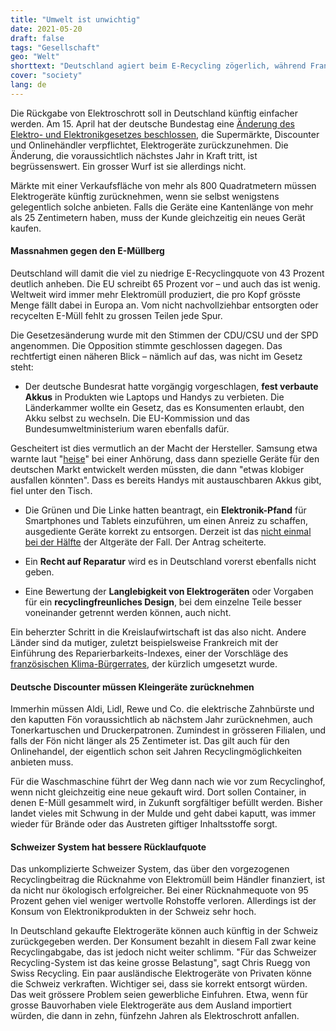 ```yaml
---
title: "Umwelt ist unwichtig"
date: 2021-05-20
draft: false
tags: "Gesellschaft"
geo: "Welt"
shorttext: "Deutschland agiert beim E-Recycling zögerlich, während Frankreich vorwärts macht. Das Schweizer System gilt als vorbildlicher."
cover: "society"
lang: de
---
```


Die Rückgabe von Elektroschrott soll in Deutschland künftig einfacher werden. Am 15. April hat der deutsche Bundestag eine [Änderung des Elektro- und Elektronikgesetzes beschlossen](https://www.bmu.de/pressemitteilung/discounter-muessen-kuenftig-alte-handys-taschenlampen-und-rasierer-zuruecknehmen/ "Discounter müssen künftig alte Handys, Taschenlampen und Rasierer zurücknehmen"), die Supermärkte, Discounter und Onlinehändler verpflichtet, Elektrogeräte zurückzunehmen. Die Änderung, die voraussichtlich nächstes Jahr in Kraft tritt, ist begrüssenswert. Ein grosser Wurf ist sie allerdings nicht.

Märkte mit einer Verkaufsfläche von mehr als 800 Quadratmetern müssen Elektrogeräte künftig zurücknehmen, wenn sie selbst wenigstens gelegentlich solche anbieten. Falls die Geräte eine Kantenlänge von mehr als 25 Zentimetern haben, muss der Kunde gleichzeitig ein neues Gerät kaufen.

#### Massnahmen gegen den E-Müllberg

Deutschland will damit die viel zu niedrige E-Recyclingquote von 43 Prozent deutlich anheben. Die EU schreibt 65 Prozent vor – und auch das ist wenig. Weltweit wird immer mehr Elektromüll produziert, die pro Kopf grösste Menge fällt dabei in Europa an. Vom nicht nachvollziehbar entsorgten oder recycelten E-Müll fehlt zu grossen Teilen jede Spur.

Die Gesetzesänderung wurde mit den Stimmen der CDU/CSU und der SPD angenommen. Die Opposition stimmte geschlossen dagegen. Das rechtfertigt einen näheren Blick – nämlich auf das, was nicht im Gesetz steht:

  - Der deutsche Bundesrat hatte vorgängig vorgeschlagen, **fest verbaute Akkus** in Produkten wie Laptops und Handys zu verbieten. Die Länderkammer wollte ein Gesetz, das es Konsumenten erlaubt, den Akku selbst zu wechseln. Die EU-Kommission und das Bundesumweltministerium waren ebenfalls dafür.

Gescheitert ist dies vermutlich an der Macht der Hersteller. Samsung etwa warnte laut "[heise](https://www.heise.de/news/Austauschbare-Akkus-Samsung-warnt-vor-klobigen-Smartphones-5997757.html "Austauschbare Akkus: Samsung warnt vor klobigen Smartphones")" bei einer Anhörung, dass dann spezielle Geräte für den deutschen Markt entwickelt werden müssten, die dann "etwas klobiger ausfallen könnten". Dass es bereits Handys mit austauschbaren Akkus gibt, fiel unter den Tisch.

  - Die Grünen und Die Linke hatten beantragt, ein **Elektronik-Pfand** für Smartphones und Tablets einzuführen, um einen Anreiz zu schaffen, ausgediente Geräte korrekt zu entsorgen. Derzeit ist das [nicht einmal bei der Hälfte](https://www.verbraucherzentrale.de/wissen/umwelt-haushalt/abfall/elektroschrott-diese-geraete-und-gegenstaende-gehoeren-ins-recycling-12861 "Elektroschrott: Diese Geräte und Gegenstände gehören ins Recycling") der Altgeräte der Fall. Der Antrag scheiterte.

  - Ein **Recht auf Reparatur** wird es in Deutschland vorerst ebenfalls nicht geben.

  - Eine Bewertung der **Langlebigkeit von Elektrogeräten** oder Vorgaben für ein **recyclingfreunliches Design**, bei dem einzelne Teile besser voneinander getrennt werden können, auch nicht.

Ein beherzter Schritt in die Kreislaufwirtschaft ist das also nicht. Andere Länder sind da mutiger, zuletzt beispielsweise Frankreich mit der Einführung des Reparierbarkeits-Indexes, einer der Vorschläge des [französischen Klima-Bürgerrates](https://democracy-international.org/final-propositions-french-citizens-convention-climate "FINAL PROPOSITIONS OF THE FRENCH CITIZENS' CONVENTION ON CLIMATE"), der kürzlich umgesetzt wurde.

#### Deutsche Discounter müssen Kleingeräte zurücknehmen

Immerhin müssen Aldi, Lidl, Rewe und Co. die elektrische Zahnbürste und den kaputten Fön voraussichtlich ab nächstem Jahr zurücknehmen, auch Tonerkartuschen und Druckerpatronen. Zumindest in grösseren Filialen, und falls der Fön nicht länger als 25 Zentimeter ist. Das gilt auch für den Onlinehandel, der eigentlich schon seit Jahren Recyclingmöglichkeiten anbieten muss.

Für die Waschmaschine führt der Weg dann nach wie vor zum Recyclinghof, wenn nicht gleichzeitig eine neue gekauft wird. Dort sollen Container, in denen E-Müll gesammelt wird, in Zukunft sorgfältiger befüllt werden. Bisher landet vieles mit Schwung in der Mulde und geht dabei kaputt, was immer wieder für Brände oder das Austreten giftiger Inhaltsstoffe sorgt.

#### Schweizer System hat bessere Rücklaufquote

Das unkomplizierte Schweizer System, das über den vorgezogenen Recyclingbeitrag die Rücknahme von Elektromüll beim Händler finanziert, ist da nicht nur ökologisch erfolgreicher. Bei einer Rücknahmequote von 95 Prozent gehen viel weniger wertvolle Rohstoffe verloren. Allerdings ist der Konsum von Elektronikprodukten in der Schweiz sehr hoch.

In Deutschland gekaufte Elektrogeräte können auch künftig in der Schweiz zurückgegeben werden. Der Konsument bezahlt in diesem Fall zwar keine Recyclingabgabe, das ist jedoch nicht weiter schlimm. "Für das Schweizer Recycling-System ist das keine grosse Belastung", sagt Chris Ruegg von Swiss Recycling. Ein paar ausländische Elektrogeräte von Privaten könne die Schweiz verkraften. Wichtiger sei, dass sie korrekt entsorgt würden. Das weit grössere Problem seien gewerbliche Einfuhren. Etwa, wenn für grosse Bauvorhaben viele Elektrogeräte aus dem Ausland importiert würden, die dann in zehn, fünfzehn Jahren als Elektroschrott anfallen.
